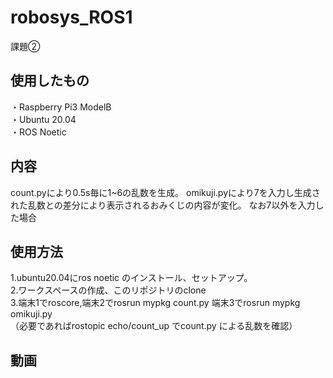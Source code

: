 # robosys_ROS1
課題②

## 使用したもの
・Raspberry Pi3 ModelB  
・Ubuntu 20.04  
・ROS Noetic

## 内容
count.pyにより0.5s毎に1~6の乱数を生成。 
omikuji.pyにより7を入力し生成された乱数との差分により表示されるおみくじの内容が変化。
なお7以外を入力した場合

## 使用方法
1.ubuntu20.04にros noetic のインストール、セットアップ。  
2.ワークスペースの作成、このリポジトリのclone  
3.端末1でroscore,端末2でrosrun mypkg count.py 端末3でrosrun mypkg omikuji.py  
  （必要であればrostopic echo/count_up でcount.py による乱数を確認）

## 動画

